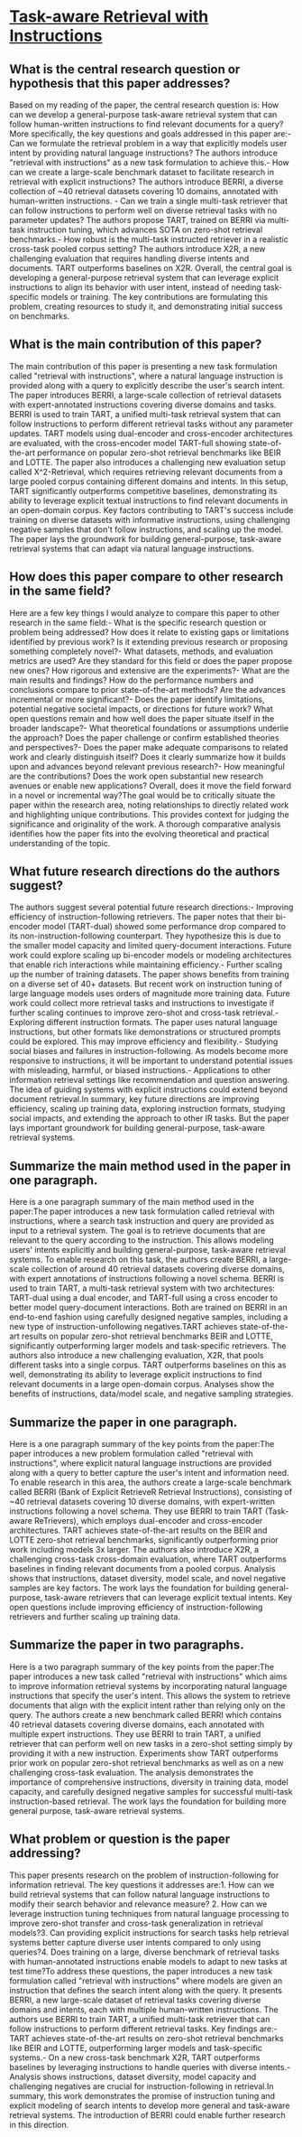 # [Task-aware Retrieval with Instructions](https://arxiv.org/abs/2211.09260)

## What is the central research question or hypothesis that this paper addresses?

Based on my reading of the paper, the central research question is: How can we develop a general-purpose task-aware retrieval system that can follow human-written instructions to find relevant documents for a query?More specifically, the key questions and goals addressed in this paper are:- Can we formulate the retrieval problem in a way that explicitly models user intent by providing natural language instructions? The authors introduce "retrieval with instructions" as a new task formulation to achieve this.- How can we create a large-scale benchmark dataset to facilitate research in retrieval with explicit instructions? The authors introduce BERRI, a diverse collection of ~40 retrieval datasets covering 10 domains, annotated with human-written instructions. - Can we train a single multi-task retriever that can follow instructions to perform well on diverse retrieval tasks with no parameter updates? The authors propose TART, trained on BERRI via multi-task instruction tuning, which advances SOTA on zero-shot retrieval benchmarks.- How robust is the multi-task instructed retriever in a realistic cross-task pooled corpus setting? The authors introduce X2R, a new challenging evaluation that requires handling diverse intents and documents. TART outperforms baselines on X2R. Overall, the central goal is developing a general-purpose retrieval system that can leverage explicit instructions to align its behavior with user intent, instead of needing task-specific models or training. The key contributions are formulating this problem, creating resources to study it, and demonstrating initial success on benchmarks.


## What is the main contribution of this paper?

The main contribution of this paper is presenting a new task formulation called "retrieval with instructions", where a natural language instruction is provided along with a query to explicitly describe the user's search intent. The paper introduces BERRI, a large-scale collection of retrieval datasets with expert-annotated instructions covering diverse domains and tasks. BERRI is used to train TART, a unified multi-task retrieval system that can follow instructions to perform different retrieval tasks without any parameter updates. TART models using dual-encoder and cross-encoder architectures are evaluated, with the cross-encoder model TART-full showing state-of-the-art performance on popular zero-shot retrieval benchmarks like BEIR and LOTTE. The paper also introduces a challenging new evaluation setup called X^2-Retrieval, which requires retrieving relevant documents from a large pooled corpus containing different domains and intents. In this setup, TART significantly outperforms competitive baselines, demonstrating its ability to leverage explicit textual instructions to find relevant documents in an open-domain corpus. Key factors contributing to TART's success include training on diverse datasets with informative instructions, using challenging negative samples that don't follow instructions, and scaling up the model. The paper lays the groundwork for building general-purpose, task-aware retrieval systems that can adapt via natural language instructions.


## How does this paper compare to other research in the same field?

Here are a few key things I would analyze to compare this paper to other research in the same field:- What is the specific research question or problem being addressed? How does it relate to existing gaps or limitations identified by previous work? Is it extending previous research or proposing something completely novel?- What datasets, methods, and evaluation metrics are used? Are they standard for this field or does the paper propose new ones? How rigorous and extensive are the experiments?- What are the main results and findings? How do the performance numbers and conclusions compare to prior state-of-the-art methods? Are the advances incremental or more significant?- Does the paper identify limitations, potential negative societal impacts, or directions for future work? What open questions remain and how well does the paper situate itself in the broader landscape?- What theoretical foundations or assumptions underlie the approach? Does the paper challenge or confirm established theories and perspectives?- Does the paper make adequate comparisons to related work and clearly distinguish itself? Does it clearly summarize how it builds upon and advances beyond relevant previous research?- How meaningful are the contributions? Does the work open substantial new research avenues or enable new applications? Overall, does it move the field forward in a novel or incremental way?The goal would be to critically situate the paper within the research area, noting relationships to directly related work and highlighting unique contributions. This provides context for judging the significance and originality of the work. A thorough comparative analysis identifies how the paper fits into the evolving theoretical and practical understanding of the topic.


## What future research directions do the authors suggest?

The authors suggest several potential future research directions:- Improving efficiency of instruction-following retrievers. The paper notes that their bi-encoder model (TART-dual) showed some performance drop compared to its non-instruction-following counterpart. They hypothesize this is due to the smaller model capacity and limited query-document interactions. Future work could explore scaling up bi-encoder models or modeling architectures that enable rich interactions while maintaining efficiency.- Further scaling up the number of training datasets. The paper shows benefits from training on a diverse set of 40+ datasets. But recent work on instruction tuning of large language models uses orders of magnitude more training data. Future work could collect more retrieval tasks and instructions to investigate if further scaling continues to improve zero-shot and cross-task retrieval.- Exploring different instruction formats. The paper uses natural language instructions, but other formats like demonstrations or structured prompts could be explored. This may improve efficiency and flexibility.- Studying social biases and failures in instruction-following. As models become more responsive to instructions, it will be important to understand potential issues with misleading, harmful, or biased instructions.- Applications to other information retrieval settings like recommendation and question answering. The idea of guiding systems with explicit instructions could extend beyond document retrieval.In summary, key future directions are improving efficiency, scaling up training data, exploring instruction formats, studying social impacts, and extending the approach to other IR tasks. But the paper lays important groundwork for building general-purpose, task-aware retrieval systems.


## Summarize the main method used in the paper in one paragraph.

Here is a one paragraph summary of the main method used in the paper:The paper introduces a new task formulation called retrieval with instructions, where a search task instruction and query are provided as input to a retrieval system. The goal is to retrieve documents that are relevant to the query according to the instruction. This allows modeling users' intents explicitly and building general-purpose, task-aware retrieval systems. To enable research on this task, the authors create BERRI, a large-scale collection of around 40 retrieval datasets covering diverse domains, with expert annotations of instructions following a novel schema. BERRI is used to train TART, a multi-task retrieval system with two architectures: TART-dual using a dual encoder, and TART-full using a cross encoder to better model query-document interactions. Both are trained on BERRI in an end-to-end fashion using carefully designed negative samples, including a new type of instruction-unfollowing negatives.TART achieves state-of-the-art results on popular zero-shot retrieval benchmarks BEIR and LOTTE, significantly outperforming larger models and task-specific retrievers. The authors also introduce a new challenging evaluation, X2R, that pools different tasks into a single corpus. TART outperforms baselines on this as well, demonstrating its ability to leverage explicit instructions to find relevant documents in a large open-domain corpus. Analyses show the benefits of instructions, data/model scale, and negative sampling strategies.


## Summarize the paper in one paragraph.

Here is a one paragraph summary of the key points from the paper:The paper introduces a new problem formulation called "retrieval with instructions", where explicit natural language instructions are provided along with a query to better capture the user's intent and information need. To enable research in this area, the authors create a large-scale benchmark called BERRI (Bank of Explicit RetrieveR Retrieval Instructions), consisting of ~40 retrieval datasets covering 10 diverse domains, with expert-written instructions following a novel schema. They use BERRI to train TART (Task-aware ReTrievers), which employs dual-encoder and cross-encoder architectures. TART achieves state-of-the-art results on the BEIR and LOTTE zero-shot retrieval benchmarks, significantly outperforming prior work including models 3x larger. The authors also introduce X2R, a challenging cross-task cross-domain evaluation, where TART outperforms baselines in finding relevant documents from a pooled corpus. Analysis shows that instructions, dataset diversity, model scale, and novel negative samples are key factors. The work lays the foundation for building general-purpose, task-aware retrievers that can leverage explicit textual intents. Key open questions include improving efficiency of instruction-following retrievers and further scaling up training data.


## Summarize the paper in two paragraphs.

Here is a two paragraph summary of the key points from the paper:The paper introduces a new task called "retrieval with instructions" which aims to improve information retrieval systems by incorporating natural language instructions that specify the user's intent. This allows the system to retrieve documents that align with the explicit intent rather than relying only on the query. The authors create a new benchmark called BERRI which contains 40 retrieval datasets covering diverse domains, each annotated with multiple expert instructions. They use BERRI to train TART, a unified retriever that can perform well on new tasks in a zero-shot setting simply by providing it with a new instruction. Experiments show TART outperforms prior work on popular zero-shot retrieval benchmarks as well as on a new challenging cross-task evaluation. The analysis demonstrates the importance of comprehensive instructions, diversity in training data, model capacity, and carefully designed negative samples for successful multi-task instruction-based retrieval. The work lays the foundation for building more general purpose, task-aware retrieval systems.


## What problem or question is the paper addressing?

This paper presents research on the problem of instruction-following for information retrieval. The key questions it addresses are:1. How can we build retrieval systems that can follow natural language instructions to modify their search behavior and relevance measure? 2. How can we leverage instruction tuning techniques from natural language processing to improve zero-shot transfer and cross-task generalization in retrieval models?3. Can providing explicit instructions for search tasks help retrieval systems better capture diverse user intents compared to only using queries?4. Does training on a large, diverse benchmark of retrieval tasks with human-annotated instructions enable models to adapt to new tasks at test time?To address these questions, the paper introduces a new task formulation called "retrieval with instructions" where models are given an instruction that defines the search intent along with the query. It presents BERRI, a new large-scale dataset of retrieval tasks covering diverse domains and intents, each with multiple human-written instructions. The authors use BERRI to train TART, a unified multi-task retriever that can follow instructions to perform different retrieval tasks. Key findings are:- TART achieves state-of-the-art results on zero-shot retrieval benchmarks like BEIR and LOTTE, outperforming larger models and task-specific systems.- On a new cross-task benchmark X2R, TART outperforms baselines by leveraging instructions to handle queries with diverse intents.- Analysis shows instructions, dataset diversity, model capacity and challenging negatives are crucial for instruction-following in retrieval.In summary, this work demonstrates the promise of instruction tuning and explicit modeling of search intents to develop more general and task-aware retrieval systems. The introduction of BERRI could enable further research in this direction.
